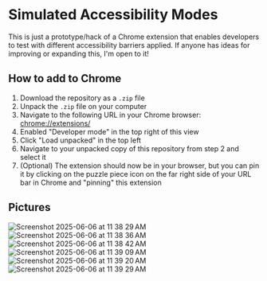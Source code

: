 # Simulated Accessibility Modes

This is just a prototype/hack of a Chrome extension that enables developers to test with different accessibility barriers applied. If anyone has ideas for improving or expanding this, I'm open to it!

## How to add to Chrome

1. Download the repository as a `.zip` file
2. Unpack the `.zip` file on your computer
3. Navigate to the following URL in your Chrome browser: [chrome://extensions/](chrome://extensions/)
4. Enabled "Developer mode" in the top right of this view
5. Click "Load unpacked" in the top left
6. Navigate to your unpacked copy of this repository from step 2 and select it
7. (Optional) The extension should now be in your browser, but you can pin it by clicking on the puzzle piece icon on the far right side of your URL bar in Chrome and "pinning" this extension

## Pictures
![Screenshot 2025-06-06 at 11 38 29 AM](https://github.com/user-attachments/assets/4a28f4ae-1e41-4371-919b-a49375ae3c4c)
![Screenshot 2025-06-06 at 11 38 36 AM](https://github.com/user-attachments/assets/22923633-08a1-4343-b280-0373ba73ff0c)
![Screenshot 2025-06-06 at 11 38 42 AM](https://github.com/user-attachments/assets/a84ebfe6-68f4-4bf0-8d47-7e9dbc765d81)
![Screenshot 2025-06-06 at 11 39 09 AM](https://github.com/user-attachments/assets/af9f6666-1834-4257-ae2b-1dc04f7a74d1)
![Screenshot 2025-06-06 at 11 39 20 AM](https://github.com/user-attachments/assets/e42271a1-984f-45e5-9737-4283130b877a)
![Screenshot 2025-06-06 at 11 39 29 AM](https://github.com/user-attachments/assets/92df1731-66fd-46b9-ab51-5ce4a6412c59)

